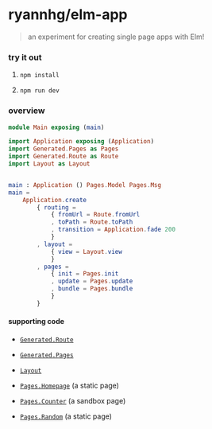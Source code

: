 # ryannhg/elm-app
> an experiment for creating single page apps with Elm!


### try it out

1. `npm install`

1. `npm run dev`


### overview

```elm
module Main exposing (main)

import Application exposing (Application)
import Generated.Pages as Pages
import Generated.Route as Route
import Layout as Layout


main : Application () Pages.Model Pages.Msg
main =
    Application.create
        { routing =
            { fromUrl = Route.fromUrl
            , toPath = Route.toPath
            , transition = Application.fade 200
            }
        , layout =
            { view = Layout.view
            }
        , pages =
            { init = Pages.init
            , update = Pages.update
            , bundle = Pages.bundle
            }
        }
```

#### supporting code

- [`Generated.Route`](./example/src/Generated/Route.elm)

- [`Generated.Pages`](./example/src/Generated/Pages.elm)

- [`Layout`](./example/src/Layout.elm)

- [`Pages.Homepage`](./example/src/Pages/Homepage.elm) (a static page)

- [`Pages.Counter`](./example/src/Pages/Counter.elm) (a sandbox page)

- [`Pages.Random`](./example/src/Pages/Random.elm) (a static page)